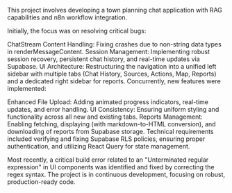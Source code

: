This project involves developing a town planning chat application with RAG capabilities and n8n workflow integration.

Initially, the focus was on resolving critical bugs:

ChatStream Content Handling: Fixing crashes due to non-string data types in renderMessageContent.
Session Management: Implementing robust session recovery, persistent chat history, and real-time updates via Supabase.
UI Architecture: Restructuring the navigation into a unified left sidebar with multiple tabs (Chat History, Sources, Actions, Map, Reports) and a dedicated right sidebar for reports.
Concurrently, new features were implemented:

Enhanced File Upload: Adding animated progress indicators, real-time updates, and error handling.
UI Consistency: Ensuring uniform styling and functionality across all new and existing tabs.
Reports Management: Enabling fetching, displaying (with markdown-to-HTML conversion), and downloading of reports from Supabase storage.
Technical requirements included verifying and fixing Supabase RLS policies, ensuring proper authentication, and utilizing React Query for state management.

Most recently, a critical build error related to an "Unterminated regular expression" in UI components was identified and fixed by correcting the regex syntax. The project is in continuous development, focusing on robust, production-ready code.